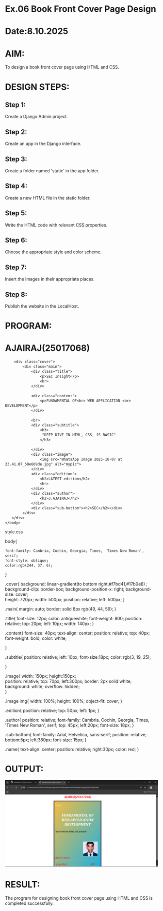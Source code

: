 # Ex.06 Book Front Cover Page Design
# Date:8.10.2025
# AIM:
To design a book front cover page using HTML and CSS.

# DESIGN STEPS:
## Step 1:
Create a Django Admin project.

## Step 2:
Create an app in the Django interface.

## Step 3:
Create a folder named 'static' in the app folder.

## Step 4:
Create a new HTML file in the static folder.

## Step 5:
Write the HTML code with relevant CSS properties.

## Step 6:
Choose the appropriate style and color scheme.

## Step 7:
Insert the images in their appropriate places.

## Step 8:
Publish the website in the LocalHost.

# PROGRAM:
<html>
    <head>
        <link rel="stylesheet" href="style.css">
        <title>Fundamental of web application development</title> 
    </head>
    <body>
        <div class="name"><h1>AJAIRAJ(25017068)</h1></div>
        
        <div class="cover">
            <div class="main">
                <div class="title">
                    <p>SEC Insight</p>
                    <hr>
                </div>
                
                <div class="content">
                    <p>FUNDAMENTAL OF<br> WEB APPLICATION <br> DEVELOPMENT</p>
                </div>
                
                <br>
                <div class="subtitle">
                    <h3>
                     "DEEP DIVE IN HTML, CSS, JS BASIC"
                    </h3>
                   
                </div>
                <div class="image">
                    <img src="WhatsApp Image 2025-10-07 at 23.41.07_59e669de.jpg" alt="mypic">
                </div>
                <div class="edition">
                    <h2>LATEST edition</h2>
                    <hr>
                </div>
                <div class="author">
                    <h2>J.AJAIRAJ</h2>
                </div>
                <div class="sub-bottom"><h2>SEC</h2></div>
            </div>
       </div>
    </body>
</html>

style.css

 body{
    
    font-family: Cambria, Cochin, Georgia, Times, 'Times New Roman', serif;
    font-style: oblique;
    color:rgb(244, 37, 6);
}

.cover{
    background: linear-gradient(to bottom right,#f7bd41,#17b0e8) ;  
    background-clip: border-box;
    background-position-x: right;
    background-size: cover;  
    height: 720px;
    width: 500px;
    position: relative;
    left: 500px;
}

.main{
    margin: auto;
    border: solid 8px rgb(49, 44, 59);
}

.title{
    font-size: 12px;
    color: antiquewhite;
    font-weight: 800;
    position: relative;
    top: 20px;
    left: 10px;
    width: 140px;
}

.content{
    font-size: 40px;
    text-align: center;
    position: relative;
    top: 40px;
    font-weight: bold;
    color: white;
    
}

.subtitle{
    position: relative;
    left: 10px;
    font-size:18px;
    color: rgb(3, 19, 25);

 
}

.image{
    width: 150px; 
    height:150px;      
    position: relative;
    top: 70px;
    left:300px;
    border: 2px solid white;
    background: white;
    overflow: hidden;   
}

.image img{
    width: 100%;
    height: 100%;
    object-fit: cover;
}

.edition{
    position: relative;
    top: 50px;
    left: 1px;
}

.author{
    position: relative;
    font-family: Cambria, Cochin, Georgia, Times, 'Times New Roman', serif;
    top: 45px;
    left:20px;
    font-size: 18px;
}

.sub-bottom{
    font-family: Arial, Helvetica, sans-serif;
    position: relative;
    bottom:5px;
    left:380px;
    font-size: 15px;
}

.name{
    text-align: center;
    position: relative;
    right:30px;
    color: red;
}

# OUTPUT:
![alt text](<Screenshot 2025-10-07 234854-1.png>)
# RESULT:
The program for designing book front cover page using HTML and CSS is completed successfully.
